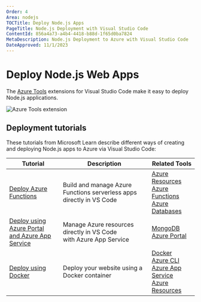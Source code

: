 ```yaml
---
Order: 4
Area: nodejs
TOCTitle: Deploy Node.js Apps
PageTitle: Node.js Deployment with Visual Studio Code
ContentId: 856a4a73-a4b4-4418-b88d-1f65d0ba7824
MetaDescription: Node.js Deployment to Azure with Visual Studio Code
DateApproved: 11/1/2023
---
```

# Deploy Node.js Web Apps

The [Azure Tools](https://marketplace.visualstudio.com/items?itemName=ms-vscode.vscode-node-azure-pack) extensions for Visual Studio Code make it easy to deploy Node.js applications.

![Azure Tools extension](images/azure/azure-tools.png)

## Deployment tutorials

These tutorials from Microsoft Learn describe different ways of creating and deploying Node.js apps to Azure via Visual Studio Code:

Tutorial | Description | Related Tools
--- | --- | ---
[Deploy Azure Functions](https://learn.microsoft.com/azure/developer/javascript/tutorial/azure-function-cosmos-db-mongo-api) | Build and manage Azure Functions serverless apps <br> directly in VS Code | [Azure Resources](https://marketplace.visualstudio.com/items?itemName=ms-azuretools.vscode-azureresourcegroups) <br> [Azure Functions](https://marketplace.visualstudio.com/items?itemName=ms-azuretools.vscode-azurefunctions) <br> [Azure Databases](https://marketplace.visualstudio.com/items?itemName=ms-azuretools.vscode-cosmosdb)
[Deploy using Azure Portal <br> and Azure App Service](https://learn.microsoft.com/azure/app-service/tutorial-nodejs-mongodb-app) | Manage Azure resources directly in VS Code <br> with Azure App Service | [MongoDB](https://www.mongodb.com/docs/manual/installation/) <br> [Azure Portal](https://portal.azure.com/)
[Deploy using Docker](https://learn.microsoft.com/azure/developer/javascript/tutorial/tutorial-vscode-docker-node/tutorial-vscode-docker-node-01) | Deploy your website using a Docker container | [Docker](https://marketplace.visualstudio.com/items?itemName=ms-azuretools.vscode-docker) <br> [Azure CLI](https://learn.microsoft.com/cli/azure/install-azure-cli) <br> [Azure App Service](https://marketplace.visualstudio.com/items?itemName=ms-azuretools.vscode-azureappservice) <br> [Azure Resources](https://marketplace.visualstudio.com/items?itemName=ms-azuretools.vscode-azureresourcegroups)
